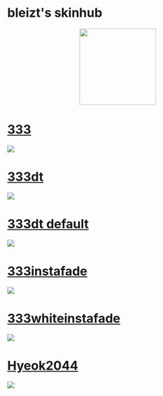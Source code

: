 # bleizt's skinhub


<p align="center">
<a href="players/blzt/blzt.md">
   <img src="https://a.ppy.sh/13999216"  
       width="175"
       height="175"></a>
<br>

# [333](https://github.com/agutin727/Catamarca-skins/raw/main/players/bleizt/-%20%20%20%20%20%20%20%20%20%20%20%20%20%20%20%20%20%20%20%E2%9C%B1333.osk)
[![](https://osu.ppy.sh/ss/19222854/0f5a)](https://github.com/agutin727/Catamarca-skins/raw/main/players/bleizt/-%20%20%20%20%20%20%20%20%20%20%20%20%20%20%20%20%20%20%20%E2%9C%B1333.osk)

# [333dt](https://github.com/agutin727/Catamarca-skins/raw/main/players/bleizt/-%20%20%20%20%20%20%20%20%20%20%20%20%20%20%20%20%20%20%20%E2%9C%B1333dt.osk)
[![](https://osu.ppy.sh/ss/19222862/9b12)](https://github.com/agutin727/Catamarca-skins/raw/main/players/bleizt/-%20%20%20%20%20%20%20%20%20%20%20%20%20%20%20%20%20%20%20%E2%9C%B1333dt.osk)

# [333dt default](https://github.com/agutin727/Catamarca-skins/raw/main/players/bleizt/-%20%20%20%20%20%20%20%20%20%20%20%20%20%20%20%20%20%20%20%E2%9C%B1333dt%20default.osk)
[![](https://osu.ppy.sh/ss/19222867/7355)](https://github.com/agutin727/Catamarca-skins/raw/main/players/bleizt/-%20%20%20%20%20%20%20%20%20%20%20%20%20%20%20%20%20%20%20%E2%9C%B1333dt%20default.osk)

# [333instafade](https://github.com/agutin727/Catamarca-skins/raw/main/players/bleizt/-%20%20%20%20%20%20%20%20%20%20%20%20%20%20%20%20%20%20%20%E2%9C%B1333instafade.osk)
[![](https://osu.ppy.sh/ss/19222870/3090)](https://github.com/agutin727/Catamarca-skins/raw/main/players/bleizt/-%20%20%20%20%20%20%20%20%20%20%20%20%20%20%20%20%20%20%20%E2%9C%B1333instafade.osk)

# [333whiteinstafade](https://github.com/agutin727/Catamarca-skins/raw/main/players/bleizt/-%20%20%20%20%20%20%20%20%20%20%20%20%20%20%20%20%20%20%20%E2%9C%B1333whiteinstafade.osk)
[![](https://osu.ppy.sh/ss/19222879/ebb6)](https://github.com/agutin727/Catamarca-skins/raw/main/players/bleizt/-%20%20%20%20%20%20%20%20%20%20%20%20%20%20%20%20%20%20%20%E2%9C%B1333whiteinstafade.osk)

# [Hyeok2044](https://github.com/agutin727/Catamarca-skins/raw/main/players/bleizt/Hyeok2044.osk)
[![](https://osu.ppy.sh/ss/19222881/439f)](https://github.com/agutin727/Catamarca-skins/raw/main/players/bleizt/Hyeok2044.osk)
